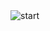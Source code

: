 <picture>
  <img src="https://murdesign.at/img/movie_drone_sim_start.png" alt="start" style="width:auto;">
</picture>
